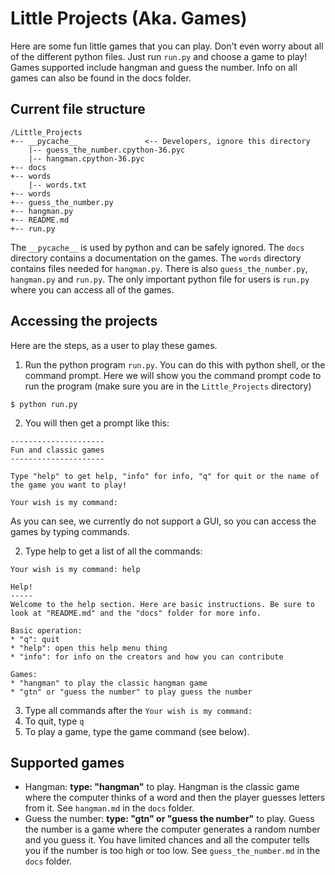 # Little Projects (Aka. Games)
Here are some fun little games that you can play. Don't even worry about all of the different python files. Just run `run.py` and choose a game to play! Games supported include hangman and guess the number. Info on all games can also be found in the docs folder.

## Current file structure
```
/Little_Projects
+-- __pycache__               <-- Developers, ignore this directory
    |-- guess_the_number.cpython-36.pyc
    |-- hangman.cpython-36.pyc
+-- docs
+-- words
    |-- words.txt
+-- words
+-- guess_the_number.py
+-- hangman.py
+-- README.md
+-- run.py
```

The `__pycache__` is used by python and can be safely ignored. The `docs` directory contains a documentation on the games. The `words` directory contains files needed for `hangman.py`. There is also `guess_the_number.py`, `hangman.py` and `run.py`. The only important python file for users is `run.py` where you can access all of the games.

## Accessing the projects
Here are the steps, as a user to play these games.

1. Run the python program `run.py`. You can do this with python shell, or the command prompt. Here we will show you the command prompt code to run the program (make sure you are in the `Little_Projects` directory)
  ```
  $ python run.py
  ```
2. You will then get a prompt like this:
  ```
  ---------------------
  Fun and classic games
  ---------------------

  Type "help" to get help, "info" for info, "q" for quit or the name of the game you want to play!

  Your wish is my command:
  ```
  As you can see, we currently do not support a GUI, so you can access the games by typing commands.

2. Type help to get a list of all the commands:

  ```
  Your wish is my command: help

  Help!
  -----
  Welcome to the help section. Here are basic instructions. Be sure to look at "README.md" and the "docs" folder for more info.

  Basic operation:
  * "q": quit
  * "help": open this help menu thing
  * "info": for info on the creators and how you can contribute

  Games:
  * "hangman" to play the classic hangman game
  * "gtn" or "guess the number" to play guess the number
  ```
3. Type all commands after the `Your wish is my command: `
4. To quit, type `q`
5. To play a game, type the game command (see below).

## Supported games
* Hangman: **type: "hangman"** to play. Hangman is the classic game where the computer thinks of a word and then the player guesses letters from it. See `hangman.md` in the `docs` folder.
* Guess the number: **type: "gtn" or "guess the number"** to play. Guess the number is a game where the computer generates a random number and you guess it. You have limited chances and all the computer tells you if the number is too high or too low. See `guess_the_number.md` in the `docs` folder.
